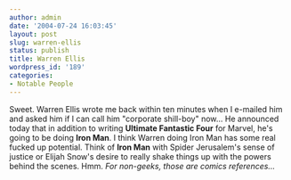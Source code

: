 ```yaml
---
author: admin
date: '2004-07-24 16:03:45'
layout: post
slug: warren-ellis
status: publish
title: Warren Ellis
wordpress_id: '189'
categories:
- Notable People
---
```


Sweet. Warren Ellis wrote me back within ten minutes when I e-mailed him
and asked him if I can call him "corporate shill-boy" now... He
announced today that in addition to writing **Ultimate Fantastic Four**
for Marvel, he's going to be doing **Iron Man**. I think Warren doing
Iron Man has some real fucked up potential. Think of **Iron Man** with
Spider Jerusalem's sense of justice or Elijah Snow's desire to really
shake things up with the powers behind the scenes. Hmm. *For non-geeks,
those are comics references...*
